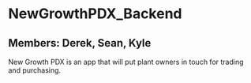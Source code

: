 # NewGrowthPDX_Backend
## Members: Derek, Sean, Kyle
New Growth PDX is an app that will put plant owners in touch for trading and purchasing.
